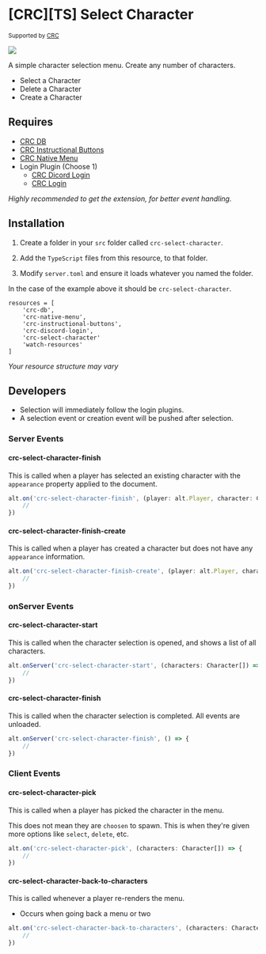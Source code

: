 # [CRC][TS] Select Character

<sup>Supported by <a href="https://github.com/orgs/altv-crc/">CRC</a></sup>

![](https://i.imgur.com/VCpvEJ6.png)

A simple character selection menu. Create any number of characters.

* Select a Character
* Delete a Character
* Create a Character

## Requires

- [CRC DB](https://github.com/altv-crc/crc-db)
- [CRC Instructional Buttons](https://github.com/altv-crc/crc-instructional-buttons)
- [CRC Native Menu](https://github.com/altv-crc/crc-native-menu)
- Login Plugin (Choose 1)
  - [CRC Dicord Login](https://github.com/altv-crc/crc-discord-login)
  - [CRC Login](https://github.com/altv-crc/crc-login)

_Highly recommended to get the extension, for better event handling._

## Installation

1. Create a folder in your `src` folder called `crc-select-character`.

2. Add the `TypeScript` files from this resource, to that folder.

3. Modify `server.toml` and ensure it loads whatever you named the folder.

In the case of the example above it should be `crc-select-character`.

```
resources = [ 
    'crc-db',
    'crc-native-menu',
    'crc-instructional-buttons',
    'crc-discord-login',
    'crc-select-character'
    'watch-resources'
]
```

_Your resource structure may vary_

## Developers

* Selection will immediately follow the login plugins.
* A selection event or creation event will be pushed after selection.

### Server Events

#### crc-select-character-finish

This is called when a player has selected an existing character with the `appearance` property applied to the document.

```ts
alt.on('crc-select-character-finish', (player: alt.Player, character: Character) => {
    //
})
```

#### crc-select-character-finish-create

This is called when a player has created a character but does not have any `appearance` information.

```ts
alt.on('crc-select-character-finish-create', (player: alt.Player, character: Character) => {
    //
})
```

### onServer Events

#### crc-select-character-start

This is called when the character selection is opened, and shows a list of all characters.

```ts
alt.onServer('crc-select-character-start', (characters: Character[]) => {
    //
})
```

#### crc-select-character-finish

This is called when the character selection is completed. All events are unloaded.

```ts
alt.onServer('crc-select-character-finish', () => {
    //
})
```

### Client Events

#### crc-select-character-pick

This is called when a player has picked the character in the menu.

This does not mean they are `choosen` to spawn. This is when they're given more options like `select`, `delete`, etc.

```ts
alt.on('crc-select-character-pick', (characters: Character[]) => {
    //
})
```

#### crc-select-character-back-to-characters

This is called whenever a player re-renders the menu.

* Occurs when going back a menu or two

```ts
alt.on('crc-select-character-back-to-characters', (characters: Character[]) => {
    //
})
```